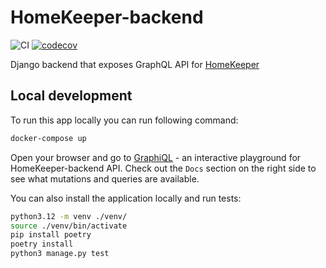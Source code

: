 # HomeKeeper-backend

![CI](https://github.com/MariuszBielecki288728/HomeKeeper-backend/workflows/CI/badge.svg?branch=main) [![codecov](https://codecov.io/gh/MariuszBielecki288728/HomeKeeper-backend/branch/main/graph/badge.svg?token=7yzvV8BGGr)](https://codecov.io/gh/MariuszBielecki288728/HomeKeeper-backend)

Django backend that exposes GraphQL API for [HomeKeeper](https://github.com/Zjonn/HomeKeeper)

## Local development

To run this app locally you can run following command:

```bash
docker-compose up
```

Open your browser and go to [GraphiQL](http://localhost:8000/graphql/) - an interactive playground for HomeKeeper-backend API. Check out the `Docs` section on the right side to see what mutations and queries are available.

You can also install the application locally and run tests:

```bash
python3.12 -m venv ./venv/
source ./venv/bin/activate
pip install poetry
poetry install
python3 manage.py test
```
